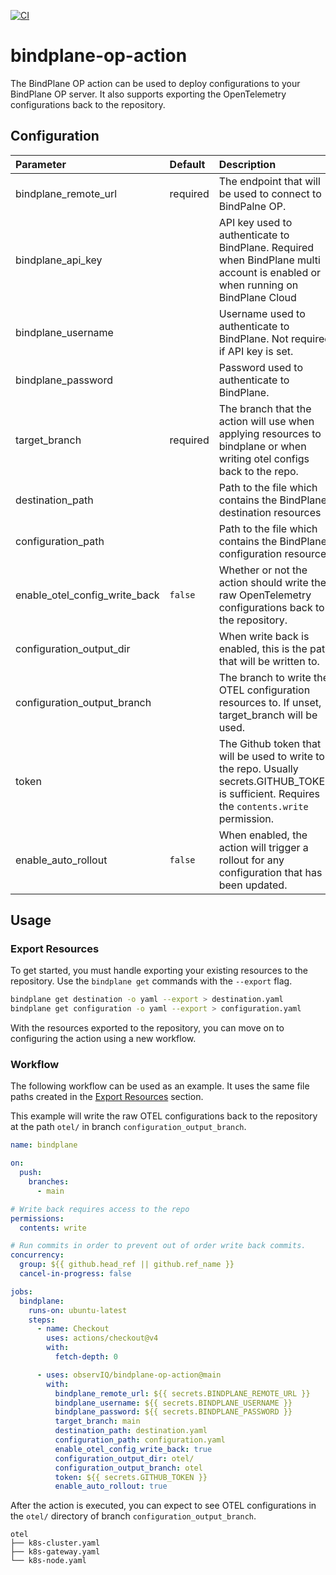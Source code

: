 [![CI](https://github.com/observIQ/bindplane-op-action/actions/workflows/ci.yml/badge.svg)](https://github.com/observIQ/bindplane-op-action/actions/workflows/ci.yml)

# bindplane-op-action

The BindPlane OP action can be used to deploy configurations to your BindPlane OP
server. It also supports exporting the OpenTelemetry configurations back to the repository.

## Configuration

| Parameter                     | Default    | Description                     |
| :---------------------------- | :--------- | :------------------------------ |
| bindplane_remote_url          | required   | The endpoint that will be used to connect to BindPalne OP. |
| bindplane_api_key             |            | API key used to authenticate to BindPlane. Required when BindPlane multi account is enabled or when running on BindPlane Cloud |
| bindplane_username            |            | Username used to authenticate to BindPlane. Not required if API key is set. |
| bindplane_password            |            | Password used to authenticate to BindPlane.
| target_branch                 | required   | The branch that the action will use when applying resources to bindplane or when writing otel configs back to the repo. |
| destination_path              |            | Path to the file which contains the BindPlane destination resources |
| configuration_path            |            | Path to the file which contains the BindPlane configuration resources |
| enable_otel_config_write_back | `false`    | Whether or not the action should write the raw OpenTelemetry configurations back to the repository. | 
| configuration_output_dir      |            | When write back is enabled, this is the path that will be written to. |
| configuration_output_branch   |            | The branch to write the OTEL configuration resources to. If unset, target_branch will be used. |
| token                         |            | The Github token that will be used to write to the repo. Usually secrets.GITHUB_TOKEN is sufficient. Requires the `contents.write` permission. |
| enable_auto_rollout           | `false`    | When enabled, the action will trigger a rollout for any configuration that has been updated. |

## Usage

### Export Resources

To get started, you must handle exporting your existing resources to the repository. Use
the `bindplane get` commands with the `--export` flag.

```bash
bindplane get destination -o yaml --export > destination.yaml
bindplane get configuration -o yaml --export > configuration.yaml
```

With the resources exported to the repository, you can move on to configuring the action
using a new workflow.

### Workflow

The following workflow can be used as an example. It uses the same file paths
created in the [Export Resources](#export-resources) section.

This example will write the raw OTEL configurations back to the repository at the
path `otel/` in branch `configuration_output_branch`.

```yaml
name: bindplane

on:
  push:
    branches:
      - main

# Write back requires access to the repo
permissions:
  contents: write

# Run commits in order to prevent out of order write back commits.
concurrency:
  group: ${{ github.head_ref || github.ref_name }}
  cancel-in-progress: false

jobs:
  bindplane:
    runs-on: ubuntu-latest
    steps:
      - name: Checkout
        uses: actions/checkout@v4
        with:
          fetch-depth: 0

      - uses: observIQ/bindplane-op-action@main
        with:
          bindplane_remote_url: ${{ secrets.BINDPLANE_REMOTE_URL }}
          bindplane_username: ${{ secrets.BINDPLANE_USERNAME }}
          bindplane_password: ${{ secrets.BINDPLANE_PASSWORD }}
          target_branch: main
          destination_path: destination.yaml
          configuration_path: configuration.yaml
          enable_otel_config_write_back: true
          configuration_output_dir: otel/
          configuration_output_branch: otel
          token: ${{ secrets.GITHUB_TOKEN }}
          enable_auto_rollout: true
```

After the action is executed, you can expect to see OTEL configurations
in the `otel/` directory of branch `configuration_output_branch`.

```
otel
├── k8s-cluster.yaml
├── k8s-gateway.yaml
└── k8s-node.yaml
```

